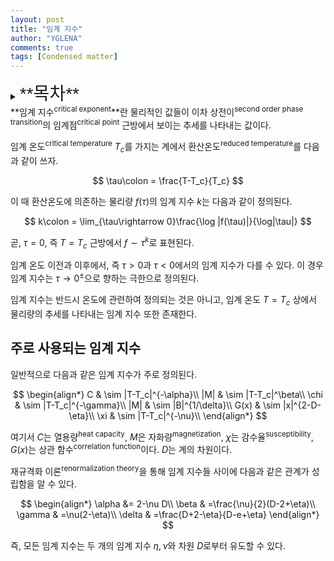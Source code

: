 ```yaml
---
layout: post
title: "임계 지수"
author: "YGLENA"
comments: true
tags: [Condensed matter]
---
```

<details><summary>
<span style="font-size:2em;font-family: Helvetica;">**목차**</span>
</summary>
* 목차
{:toc}
</details>
**임계 지수<sup>critical exponent</sup>**란 물리적인 값들이 이차 상전이<sup>second order phase transition</sup>의 임계점<sup>critical point</sup> 근방에서 보이는 추세를 나타내는 값이다.

임계 온도<sup>critical temperature</sup> $T_c$를 가지는 계에서 환산온도<sup>reduced temperature</sup>를 다음과 같이 쓰자.

$$
\tau\colon = \frac{T-T_c}{T_c}
$$

이 때 환산온도에 의존하는 물리량 $f(\tau)$의 임계 지수 $k$는 다음과 같이 정의된다.

$$
k\colon = \lim_{\tau\rightarrow 0}\frac{\log |f(\tau)|}{\log|\tau|}
$$

곧, $\tau=0$, 즉 $T=T_c$ 근방에서 $f\sim \tau^k$로 표현된다.

임계 온도 이전과 이후에서, 즉 $\tau>0$과 $\tau<0$에서의 임계 지수가 다를 수 있다. 이 경우 임계 지수는 $\tau\rightarrow 0^{\pm}$으로 향하는 극한으로 정의된다.

임계 지수는 반드시 온도에 관련하여 정의되는 것은 아니고, 임계 온도 $T=T_c$ 상에서 물리량의 추세를 나타내는 임계 지수 또한 존재한다.

## 주로 사용되는 임계 지수
일반적으로 다음과 같은 임계 지수가 주로 정의된다.

$$
\begin{align*}
C & \sim |T-T_c|^{-\alpha}\\
|M| & \sim |T-T_c|^\beta\\
\chi & \sim |T-T_c|^{-\gamma}\\
|M| & \sim |B|^{1/\delta}\\
G(x) & \sim |x|^{2-D-\eta}\\
\xi & \sim |T-T_c|^{-\nu}\\
\end{align*}
$$

여기서 $C$는 열용량<sup>heat capacity</sup>, $M$은 자화량<sup>magnetization</sup>, $\chi$는 감수율<sup>susceptibility</sup>, $G(x)$는 상관 함수<sup>correlation function</sup>이다. $D$는 계의 차원이다.

재규격화 이론<sup>renormalization theory</sup>을 통해 임계 지수들 사이에 다음과 같은 관계가 성립함을 알 수 있다.

$$
\begin{align*}
\alpha &= 2-\nu D\\
\beta & =\frac{\nu}{2}(D-2+\eta)\\
\gamma & =\nu(2-\eta)\\
\delta & =\frac{D+2-\eta}{D-e+\eta}
\end{align*}
$$

즉, 모든 임계 지수는 두 개의 임계 지수 $\eta,\nu$와 차원 $D$로부터 유도할 수 있다.
